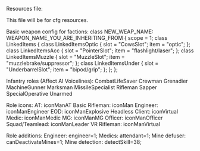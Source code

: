 Resources file:

This file will be for cfg resources.

Basic weapon config for factions:
    class NEW_WEAP_NAME: WEAPON_NAME_YOU_ARE_INHERITING_FROM
	{
		scope = 1;
		class LinkedItems
		{
			class LinkedItemsOptic
			{
				slot = "CowsSlot";
				item = "optic";
			};
			class LinkedItemsAcc
			{
				slot = "PointerSlot";
				item = "flashlight/laser";
			};
            class LinkedItemsMuzzle
			{
				slot = "MuzzleSlot";
				item = "muzzlebrake/suppressor";
			};
            class LinkedItemsUnder
			{
				slot = "UnderbarrelSlot";
				item = "bipod/grip";
			};
		};
	};

Infantry roles (Affect AI Voicelines):
    CombatLifeSaver
    Crewman
    Grenadier
    MachineGunner
    Marksman
    MissileSpecialist
    Rifleman
    Sapper
    SpecialOperative
    Unarmed


Role icons:
    AT: iconManAT
    Basic Rifleman: iconMan
    Engineer: iconManEngineer
    EOD: iconManExplosive
    Headless Client: iconVirtual
    Medic: iconManMedic
    MG: iconManMG
    Officer: iconManOfficer
    Squad/Teamlead: iconManLeader
    VR Rifleman: iconManVirtual


Role additions:
    Engineer: engineer=1;
	Medics:	attendant=1;
    Mine defuser: canDeactivateMines=1;
	Mine detection: detectSkill=38;
